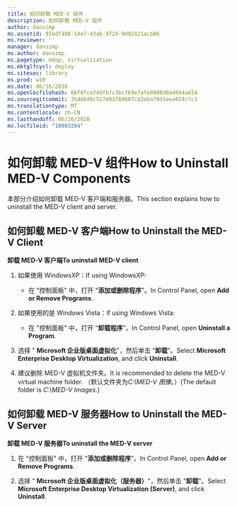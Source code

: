 ```yaml
---
title: 如何卸载 MED-V 组件
description: 如何卸载 MED-V 组件
author: dansimp
ms.assetid: 91bdf488-14e7-43ab-972d-9d92421acb86
ms.reviewer: ''
manager: dansimp
ms.author: dansimp
ms.pagetype: mdop, virtualization
ms.mktglfcycl: deploy
ms.sitesec: library
ms.prod: w10
ms.date: 06/16/2016
ms.openlocfilehash: 66f8fce74dfb7c3bcf69e7afe0908d0a4844a424
ms.sourcegitcommit: 354664bc527d93f80687cd2eba70d1eea024c7c3
ms.translationtype: MT
ms.contentlocale: zh-CN
ms.lasthandoff: 06/26/2020
ms.locfileid: "10803204"
---
```

# <span data-ttu-id="7d9ce-103">如何卸载 MED-V 组件</span><span class="sxs-lookup"><span data-stu-id="7d9ce-103">How to Uninstall MED-V Components</span></span>


<span data-ttu-id="7d9ce-104">本部分介绍如何卸载 MED-V 客户端和服务器。</span><span class="sxs-lookup"><span data-stu-id="7d9ce-104">This section explains how to uninstall the MED-V client and server.</span></span>

## <span data-ttu-id="7d9ce-105">如何卸载 MED-V 客户端</span><span class="sxs-lookup"><span data-stu-id="7d9ce-105">How to Uninstall the MED-V Client</span></span>


**<span data-ttu-id="7d9ce-106">卸载 MED-V 客户端</span><span class="sxs-lookup"><span data-stu-id="7d9ce-106">To uninstall MED-V client</span></span>**

1.  <span data-ttu-id="7d9ce-107">如果使用 WindowsXP：</span><span class="sxs-lookup"><span data-stu-id="7d9ce-107">If using WindowsXP:</span></span>

    -   <span data-ttu-id="7d9ce-108">在 "控制面板" 中，打开 "**添加或删除程序**"。</span><span class="sxs-lookup"><span data-stu-id="7d9ce-108">In Control Panel, open **Add or Remove Programs**.</span></span>

2.  <span data-ttu-id="7d9ce-109">如果使用的是 Windows Vista：</span><span class="sxs-lookup"><span data-stu-id="7d9ce-109">If using Windows Vista:</span></span>

    -   <span data-ttu-id="7d9ce-110">在 "控制面板" 中，打开 "**卸载程序**"。</span><span class="sxs-lookup"><span data-stu-id="7d9ce-110">In Control Panel, open **Uninstall a Program**.</span></span>

3.  <span data-ttu-id="7d9ce-111">选择 " **Microsoft 企业版桌面虚拟化**"，然后单击 "**卸载**"。</span><span class="sxs-lookup"><span data-stu-id="7d9ce-111">Select **Microsoft Enterprise Desktop Virtualization**, and click **Uninstall**.</span></span>

4.  <span data-ttu-id="7d9ce-112">建议删除 MED-V 虚拟机文件夹。</span><span class="sxs-lookup"><span data-stu-id="7d9ce-112">It is recommended to delete the MED-V virtual machine folder.</span></span> <span data-ttu-id="7d9ce-113">（默认文件夹为*C:\\MED-V 图像*。）</span><span class="sxs-lookup"><span data-stu-id="7d9ce-113">(The default folder is *C:\\MED-V Images*.)</span></span>

## <span data-ttu-id="7d9ce-114">如何卸载 MED-V 服务器</span><span class="sxs-lookup"><span data-stu-id="7d9ce-114">How to Uninstall the MED-V Server</span></span>


**<span data-ttu-id="7d9ce-115">卸载 MED-V 服务器</span><span class="sxs-lookup"><span data-stu-id="7d9ce-115">To uninstall the MED-V server</span></span>**

1.  <span data-ttu-id="7d9ce-116">在 "控制面板" 中，打开 "**添加或删除程序**"。</span><span class="sxs-lookup"><span data-stu-id="7d9ce-116">In Control Panel, open **Add or Remove Programs**.</span></span>

2.  <span data-ttu-id="7d9ce-117">选择 " **Microsoft 企业版桌面虚拟化（服务器）**"，然后单击 "**卸载**"。</span><span class="sxs-lookup"><span data-stu-id="7d9ce-117">Select **Microsoft Enterprise Desktop Virtualization (Server)**, and click **Uninstall**.</span></span>

 

 





